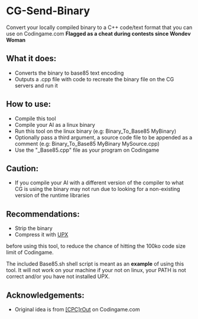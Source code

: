 # CG-Send-Binary
Convert your locally compiled binary to a C++ code/text format that you can use on Codingame.com 
**Flagged as a cheat during contests since Wondev Woman**

## What it does:
* Converts the binary to base85 text encoding
* Outputs a .cpp file with code to recreate the binary file on the CG servers and run it

## How to use:
* Compile this tool 
* Compile your AI as a linux binary
* Run this tool on the linux binary (e.g: Binary_To_Base85 MyBinary)
* Optionally pass a third argument, a source code file to be appended as a comment (e.g: Binary_To_Base85 MyBinary MySource.cpp) 
* Use the "_Base85.cpp" file as your program on Codingame

## Caution:
* If you compile your AI with a different version of the compiler to what CG is using the binary may not run due to looking for a non-existing version of the runtime libraries

## Recommendations:
* Strip the binary
* Compress it with [UPX](https://upx.github.io/)

before using this tool, to reduce the chance of hitting the 100ko code size limit of Codingame.

The included Base85.sh shell script is meant as an **example** of using this tool. It will not work on your machine if your not on linux, your PATH is not correct and/or you have not installed UPX.

## Acknowledgements:
* Original idea is from [[CPC]rOut](https://www.codingame.com/forum/t/neural-network-ressources/1667/17) on Codingame.com
